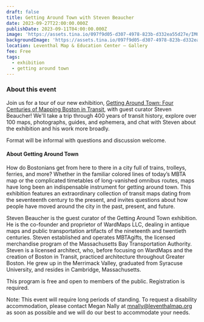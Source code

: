 ```yaml
---
draft: false
title: Getting Around Town with Steven Beaucher
date: 2023-09-27T22:00:00.000Z
publishDate: 2023-09-11T04:00:00.000Z
image: 'https://assets.tina.io/097f9d05-d307-4978-823b-d332ea55d27e/IMG_5082.png'
backgroundImage: 'https://assets.tina.io/097f9d05-d307-4978-823b-d332ea55d27e/IMG_5082.png'
location: Leventhal Map & Education Center – Gallery
fee: Free
tags:
  - exhibition
  - getting around town
---
```


### About this event

Join us for a tour of our new exhibition, [Getting Around Town: Four Centuries of Mapping Boston in Transit](https://www.leventhalmap.org/digital-exhibitions/getting-around-town/), with guest curator Steven Beaucher! We'll take a trip through 400 years of transit history, explore over 100 maps, photographs, guides, and ephemera, and chat with Steven about the exhibition and his work more broadly.

Format will be informal with questions and discussion welcome.

#### About Getting Around Town

How do Bostonians get from here to there in a city full of trains, trolleys, ferries, and more? Whether in the familiar colored lines of today’s MBTA map or the complicated timetables of long-vanished omnibus routes, maps have long been an indispensable instrument for getting around town. This exhibition features an extraordinary collection of transit maps dating from the seventeenth century to the present, and invites questions about how people have moved around the city in the past, present, and future.

Steven Beaucher is the guest curator of the Getting Around Town exhibition. He is the co-founder and proprietor of WardMaps LLC, dealing in antique maps and public transportation artifacts of the nineteenth and twentieth centuries. Steven established and operates MBTAgifts, the licensed merchandise program of the Massachusetts Bay Transportation Authority. Steven is a licensed architect, who, before focusing on WardMaps and the creation of Boston in Transit, practiced architecture throughout Greater Boston. He grew up in the Merrimack Valley, graduated from Syracuse University, and resides in Cambridge, Massachusetts.

This program is free and open to members of the public. Registration is required.

N﻿ote: This event will require long periods of standing. To request a disability accommodation, please contact Megan Nally at mnally@leventhalmap.org as soon as possible and we will do our best to accommodate your needs.

<div id="eventbrite-widget-container-717218288207"></div>

<script src="https://www.eventbrite.com/static/widgets/eb_widgets.js"></script>

<script type="text/javascript">
    var exampleCallback = function() {
        console.log('Order complete!');
    };

    window.EBWidgets.createWidget({
        // Required
        widgetType: 'checkout',
        eventId: '717218288207',
        iframeContainerId: 'eventbrite-widget-container-717218288207',

        // Optional
        iframeContainerHeight: 425,  // Widget height in pixels. Defaults to a minimum of 425px if not provided
        onOrderComplete: exampleCallback  // Method called when an order has successfully completed
    });
</script>
